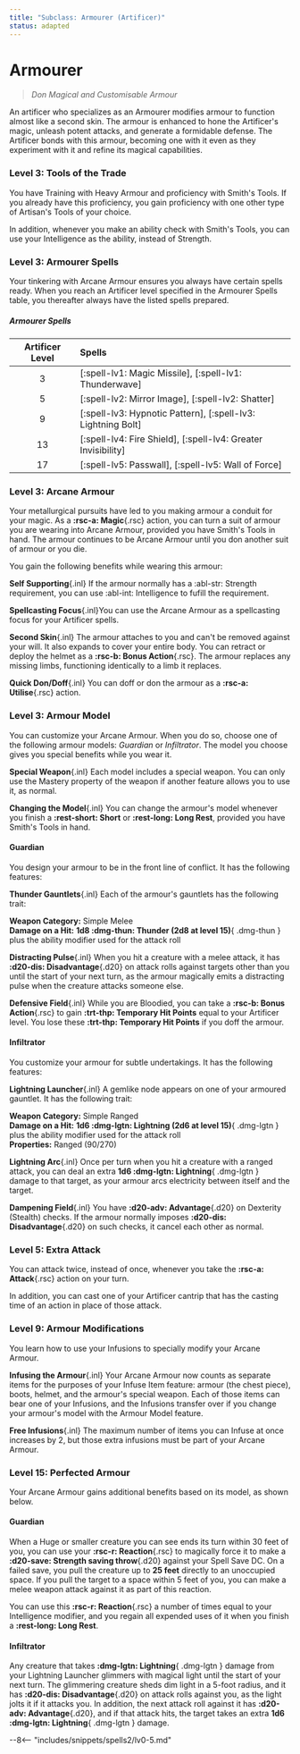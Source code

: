 ```yaml
---
title: "Subclass: Armourer (Artificer)"
status: adapted
---
```


<p style="display:none">
Don Magical and Customisable Armour
</p>

# Armourer

> *Don Magical and Customisable Armour*

An artificer who specializes as an Armourer modifies armour to function almost like a second skin. The armour is enhanced to hone the Artificer's magic, unleash potent attacks, and generate a formidable defense. The Artificer bonds with this armour, becoming one with it even as they experiment with it and refine its magical capabilities.

### Level 3: Tools of the Trade

You have Training with Heavy Armour and proficiency with Smith's Tools. If you already have this proficiency, you gain proficiency with one other type of Artisan's Tools of your choice.

In addition, whenever you make an ability check with Smith's Tools, you can use your Intelligence as the ability, instead of Strength.

### Level 3: Armourer Spells
Your tinkering with Arcane Armour ensures you always have certain spells ready. When you reach an Artificer level specified in the Armourer Spells table, you thereafter always have the listed spells prepared.

##### Armourer Spells

| Artificer Level | Spells |
|:-:|:--|
| 3 | [:spell-lv1: Magic Missile], [:spell-lv1: Thunderwave] |
| 5 | [:spell-lv2: Mirror Image], [:spell-lv2: Shatter] |
| 9 | [:spell-lv3: Hypnotic Pattern], [:spell-lv3: Lightning Bolt] |
| 13 | [:spell-lv4: Fire Shield], [:spell-lv4: Greater Invisibility] |
| 17 | [:spell-lv5: Passwall], [:spell-lv5: Wall of Force] |

### Level 3: Arcane Armour

Your metallurgical pursuits have led to you making armour a conduit for your magic. As a **:rsc-a: Magic**{.rsc} action, you can turn a suit of armour you are wearing into Arcane Armour, provided you have Smith's Tools in hand. The armour continues to be Arcane Armour until you don another suit of armour or you die.

You gain the following benefits while wearing this armour:

**Self Supporting**{.inl} If the armour normally has a :abl-str: Strength requirement, you can use :abl-int: Intelligence to fufill the requirement.

**Spellcasting Focus**{.inl}You can use the Arcane Armour as a spellcasting focus for your Artificer spells.

**Second Skin**{.inl} The armour attaches to you and can't be removed against your will. It also expands to cover your entire body. You can retract or deploy the helmet as a **:rsc-b: Bonus Action**{.rsc}. The armour replaces any missing limbs, functioning identically to a limb it replaces.

**Quick Don/Doff**{.inl} You can doff or don the armour as a **:rsc-a: Utilise**{.rsc} action.

### Level 3: Armour Model

You can customize your Arcane Armour. When you do so, choose one of the following armour models: *Guardian* or *Infiltrator*. The model you choose gives you special benefits while you wear it.

**Special Weapon**{.inl} Each model includes a special weapon. You can only use the Mastery property of the weapon if another feature allows you to use it, as normal.

**Changing the Model**{.inl} You can change the armour's model whenever you finish a **:rest-short: Short** or **:rest-long: Long Rest**, provided you have Smith's Tools in hand.

#### Guardian

You design your armour to be in the front line of conflict. It has the following features:

**Thunder Gauntlets**{.inl} Each of the armour's gauntlets has the following trait:

**Weapon Category:** Simple Melee  
    **Damage on a Hit:** **1d8 :dmg-thun: Thunder (2d8 at level 15)**{ .dmg-thun } plus the ability modifier used for the attack roll

**Distracting Pulse**{.inl} When you hit a creature with a melee attack, it has **:d20-dis: Disadvantage**{.d20} on attack rolls against targets other than you until the start of your next turn, as the armour magically emits a distracting pulse when the creature attacks someone else.

**Defensive Field**{.inl} While you are Bloodied, you can take a **:rsc-b: Bonus Action**{.rsc} to gain **:trt-thp: Temporary Hit Points** equal to your Artificer level. You lose these **:trt-thp: Temporary Hit Points** if you doff the armour.

#### Infiltrator

You customize your armour for subtle undertakings. It has the following features:

**Lightning Launcher**{.inl} A gemlike node appears on one of your armoured gauntlet. It has the following trait:

**Weapon Category:** Simple Ranged  
    **Damage on a Hit:** **1d6 :dmg-lgtn: Lightning (2d6 at level 15)**{ .dmg-lgtn } plus the ability modifier used for the attack roll  
    **Properties:** Ranged (90/270)

**Lightning Arc**{.inl} Once per turn when you hit a creature with a ranged attack, you can deal an extra **1d6 :dmg-lgtn: Lightning**{ .dmg-lgtn } damage to that target, as your armour arcs electricity between itself and the target.

**Dampening Field**{.inl} You have **:d20-adv: Advantage**{.d20}  on Dexterity (Stealth) checks. If the armour normally imposes **:d20-dis: Disadvantage**{.d20} on such checks, it cancel each other as normal.

### Level 5: Extra Attack

You can attack twice, instead of once, whenever you take the **:rsc-a: Attack**{.rsc} action on your turn.

In addition, you can cast one of your Artificer cantrip that has the casting time of an action in place of those attack.

### Level 9: Armour Modifications

You learn how to use your Infusions to specially modify your Arcane Armour.

**Infusing the Armour**{.inl} Your Arcane Armour now counts as separate items for the purposes of your Infuse Item feature: armour (the chest piece), boots, helmet, and the armour's special weapon. Each of those items can bear one of your Infusions, and the Infusions transfer over if you change your armour's model with the Armour Model feature.

**Free Infusions**{.inl} The maximum number of items you can Infuse at once increases by 2, but those extra infusions must be part of your Arcane Armour.

### Level 15: Perfected Armour

Your Arcane Armour gains additional benefits based on its model, as shown below.

#### Guardian

When a Huge or smaller creature you can see ends its turn within 30 feet of you, you can use your **:rsc-r: Reaction**{.rsc} to magically force it to make a **:d20-save: Strength saving throw**{.d20} against your Spell Save DC. On a failed save, you pull the creature up to **25 feet** directly to an unoccupied space. If you pull the target to a space within 5 feet of you, you can make a melee weapon attack against it as part of this reaction.

You can use this **:rsc-r: Reaction**{.rsc} a number of times equal to your Intelligence modifier, and you regain all expended uses of it when you finish a **:rest-long: Long Rest**.

#### Infiltrator

Any creature that takes **:dmg-lgtn: Lightning**{ .dmg-lgtn } damage from your Lightning Launcher glimmers with magical light until the start of your next turn. The glimmering creature sheds dim light in a 5-foot radius, and it has **:d20-dis: Disadvantage**{.d20} on attack rolls against you, as the light jolts it if it attacks you. In addition, the next attack roll against it has **:d20-adv: Advantage**{.d20}, and if that attack hits, the target takes an extra **1d6 :dmg-lgtn: Lightning**{ .dmg-lgtn } damage.

--8<-- "includes/snippets/spells2/lv0-5.md"